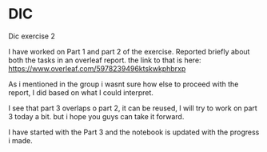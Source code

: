 # DIC
Dic exercise 2



I have worked on Part 1 and part 2 of the exercise. Reported briefly about both the tasks in an overleaf report. the link to that is here:
https://www.overleaf.com/5978239496ktskwkphbrxp

As i mentioned in the group i wasnt sure how else to proceed with the report, I did based on what I could interpret.

I see that part 3 overlaps o part 2, it can be reused, I will try to work on part 3 today a bit. but i hope you guys can take it forward.


I have started with the Part 3 and the notebook is updated with the progress i made.
